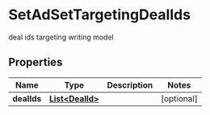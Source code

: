 

# SetAdSetTargetingDealIds

deal ids targeting writing model

## Properties

| Name | Type | Description | Notes |
|------------ | ------------- | ------------- | -------------|
|**dealIds** | [**List&lt;DealId&gt;**](DealId.md) |  |  [optional] |



